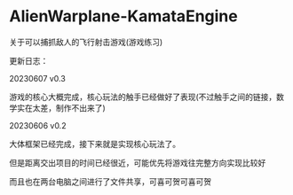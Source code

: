 # AlienWarplane-KamataEngine
关于可以捕抓敌人的飞行射击游戏(游戏练习)

更新日志：

20230607 v0.3

游戏的核心大概完成，核心玩法的触手已经做好了表现(不过触手之间的链接，数学实在太差，制作不出来了)

20230606 v0.2

大体框架已经完成，接下来就是实现核心玩法了。

但是距离交出项目的时间已经很近，可能优先将游戏往完整方向实现比较好

而且也在两台电脑之间进行了文件共享，可喜可贺可喜可贺
